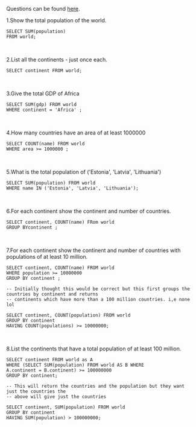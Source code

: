 Questions can be found [here](https://sqlzoo.net/wiki/SUM_and_COUNT).

1.Show the total population of the world.
```
SELECT SUM(population)
FROM world;
```
<br>

2.List all the continents - just once each.
```
SELECT continent FROM world;
```
<br>

3.Give the total GDP of Africa
```
SELECT SUM(gdp) FROM world
WHERE continent = 'Africa' ;
```
<br>

4.How many countries have an area of at least 1000000
```
SELECT COUNT(name) FROM world
WHERE area >= 1000000 ;
```
<br>

5.What is the total population of ('Estonia', 'Latvia', 'Lithuania')
```
SELECT SUM(population) FROM world
WHERE name IN ('Estonia', 'Latvia', 'Lithuania');
```
<br>

6.For each continent show the continent and number of countries.
```
SELECT continent, COUNT(name) FRom world
GROUP BYcontinent ;
```
<br>

7.For each continent show the continent and number of countries with populations of at least 10 million.
```
SELECT continent, COUNT(name) FROM world
WHERE population >= 10000000
GROUP BY continent ;

-- Initially thought this would be correct but this first groups the countries by continent and returns 
-- continents which have more than a 100 million countries. i,e none lol

SELECT continent, COUNT(population) FROM world
GROUP BY continent 
HAVING COUNT(populations) >= 10000000;

```
<br>

8.List the continents that have a total population of at least 100 million.
```
SELECT continent FROM world as A
WHERE (SELECT SUM(population) FROM world AS B WHERE
A.continent = B.continent) >= 100000000
GROUP BY continent;

-- This will return the countries and the population but they want just the countries the
-- above will give just the countries

SELECT continent, SUM(population) FROM world
GROUP BY continent 
HAVING SUM(population) > 100000000;

```


